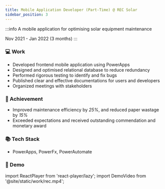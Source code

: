 ```yaml
---
title: Mobile Application Developer (Part-Time) @ REC Solar
sidebar_position: 3
---
```


:::info
A mobile application for optimising solar equipment maintenance

Nov 2021 - Jan 2022 (3 months)
:::

### 💻 Work

- Developed frontend mobile application using PowerApps
- Designed and optimised relational database to reduce redundancy
- Performed rigorous testing to identify and fix bugs
- Published clear and effective documentations for users and developers
- Organized meetings with stakeholders

### 🥇 Achievement

- Improved maintenance efficiency by _25%_, and reduced paper wastage by _15%_
- Exceeded expectations and received outstanding commendation and monetary award

### 📚 Tech Stack

- PowerApps, PowerFx, PowerAutomate

### 🎥 Demo

import ReactPlayer from 'react-player/lazy';
import DemoVideo from '@site/static/work/rec.mp4';

<ReactPlayer url={DemoVideo} controls={true} width="100%" wrapper="p" />
